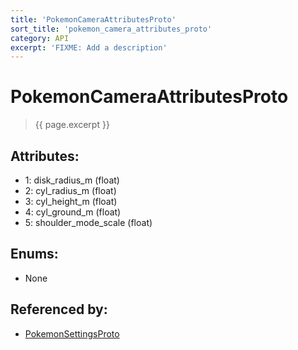 ```yaml
---
title: 'PokemonCameraAttributesProto'
sort_title: 'pokemon_camera_attributes_proto'
category: API
excerpt: 'FIXME: Add a description'
---
```


[comment]: <> (THIS PART IS GENERATED - AKA DON'T EDIT THIS PART MANUALLY)

# PokemonCameraAttributesProto

> {{ page.excerpt }}

## Attributes:

- 1: disk_radius_m (float)
- 2: cyl_radius_m (float)
- 3: cyl_height_m (float)
- 4: cyl_ground_m (float)
- 5: shoulder_mode_scale (float)

## Enums:

- None

## Referenced by:

- [PokemonSettingsProto](../PokemonSettingsProto/)

[comment]: <> (YOU CAN EDIT AFTER THIS)
